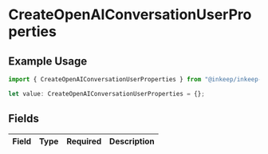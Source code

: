 # CreateOpenAIConversationUserProperties

## Example Usage

```typescript
import { CreateOpenAIConversationUserProperties } from "@inkeep/inkeep-analytics/models/components";

let value: CreateOpenAIConversationUserProperties = {};
```

## Fields

| Field       | Type        | Required    | Description |
| ----------- | ----------- | ----------- | ----------- |